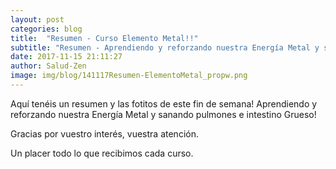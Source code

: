```yaml
---
layout: post
categories: blog
title:  "Resumen - Curso Elemento Metal!!"
subtitle: "Resumen - Aprendiendo y reforzando nuestra Energía Metal y sanando pulmones e intestino Grueso!"
date: 2017-11-15 21:11:27
author: Salud-Zen
image: img/blog/141117Resumen-ElementoMetal_propw.png
---
```

Aquí tenéis un resumen y las fotitos de este fin de semana! Aprendiendo y reforzando nuestra Energía Metal y sanando pulmones e intestino Grueso!

Gracias por vuestro interés, vuestra atención.

Un placer todo lo que recibimos cada curso.
